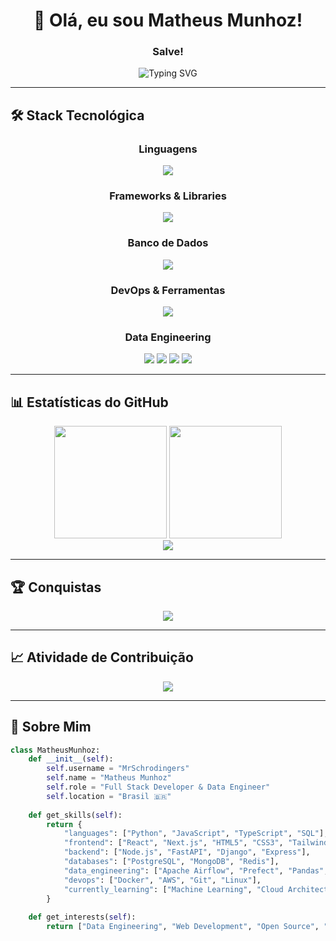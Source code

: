 <div align="center">

# 👋 Olá, eu sou Matheus Munhoz!

### Salve!

<img src="https://readme-typing-svg.herokuapp.com?font=Fira+Code&size=22&duration=3000&pause=1000&color=6B7280&background=00000000&center=true&vCenter=true&width=600&lines=Bem-vindo+ao+meu+perfil!;Desenvolvedor+Full+Stack;Engenheiro+de+Dados;Sempre+aprendendo+algo+novo!" alt="Typing SVG" />

</div>

---

## 🛠️ **Stack Tecnológica**

<div align="center">

### **Linguagens**
<img src="https://skillicons.dev/icons?i=python,javascript,typescript,html,css,sql" />

### **Frameworks & Libraries**
<img src="https://skillicons.dev/icons?i=react,nodejs,nextjs,express,fastapi,django" />

### **Banco de Dados**
<img src="https://skillicons.dev/icons?i=postgresql,mongodb,redis,sqlite" />

### **DevOps & Ferramentas**
<img src="https://skillicons.dev/icons?i=docker,git,github,vscode,linux,aws" />

### **Data Engineering**
<img src="https://img.shields.io/badge/Apache%20Airflow-017CEE?style=for-the-badge&logo=apache-airflow&logoColor=white" />
<img src="https://img.shields.io/badge/Prefect-024DFD?style=for-the-badge&logo=prefect&logoColor=white" />
<img src="https://img.shields.io/badge/Pandas-150458?style=for-the-badge&logo=pandas&logoColor=white" />
<img src="https://img.shields.io/badge/NumPy-013243?style=for-the-badge&logo=numpy&logoColor=white" />

</div>

---

## 📊 **Estatísticas do GitHub**

<div align="center">
  <img height="180em" src="https://github-readme-stats.vercel.app/api?username=MrSchrodingers&show_icons=true&theme=github_dark&include_all_commits=true&count_private=true&hide_border=true&bg_color=0d1117&title_color=f0f6fc&text_color=c9d1d9&icon_color=79c0ff"/>
  <img height="180em" src="https://github-readme-stats.vercel.app/api/top-langs/?username=MrSchrodingers&layout=compact&theme=github_dark&hide_border=true&bg_color=0d1117&title_color=f0f6fc&text_color=c9d1d9"/>
</div>

<div align="center">
  <img src="https://github-readme-streak-stats.herokuapp.com/?user=MrSchrodingers&theme=github-dark-blue&hide_border=true&background=0d1117&stroke=30363d&ring=79c0ff&fire=79c0ff&currStreakLabel=c9d1d9" />
</div>

---

## 🏆 **Conquistas**

<div align="center">
  <img src="https://github-profile-trophy.vercel.app/?username=MrSchrodingers&theme=darkhub&no-frame=true&no-bg=true&margin-w=4&row=1" />
</div>

---

## 📈 **Atividade de Contribuição**

<div align="center">
  <img src="https://github-readme-activity-graph.vercel.app/graph?username=MrSchrodingers&theme=github-compact&hide_border=true&bg_color=0d1117&color=79c0ff&line=30363d&point=c9d1d9" />
</div>

---

## 🎯 **Sobre Mim**

```python
class MatheusMunhoz:
    def __init__(self):
        self.username = "MrSchrodingers"
        self.name = "Matheus Munhoz"
        self.role = "Full Stack Developer & Data Engineer"
        self.location = "Brasil 🇧🇷"
        
    def get_skills(self):
        return {
            "languages": ["Python", "JavaScript", "TypeScript", "SQL"],
            "frontend": ["React", "Next.js", "HTML5", "CSS3", "Tailwind"],
            "backend": ["Node.js", "FastAPI", "Django", "Express"],
            "databases": ["PostgreSQL", "MongoDB", "Redis"],
            "data_engineering": ["Apache Airflow", "Prefect", "Pandas", "NumPy"],
            "devops": ["Docker", "AWS", "Git", "Linux"],
            "currently_learning": ["Machine Learning", "Cloud Architecture"]
        }
    
    def get_interests(self):
        return ["Data Engineering", "Web Development", "Open Source", "AI/ML"]

